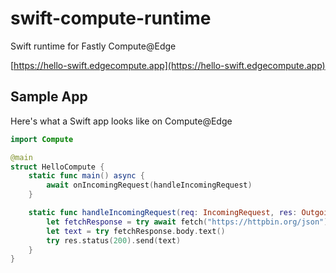 # swift-compute-runtime

Swift runtime for Fastly Compute@Edge

[https://hello-swift.edgecompute.app](https://hello-swift.edgecompute.app)

## Sample App

Here's what a Swift app looks like on Compute@Edge

```swift
import Compute

@main
struct HelloCompute {
    static func main() async {
        await onIncomingRequest(handleIncomingRequest)
    }

    static func handleIncomingRequest(req: IncomingRequest, res: OutgoingResponse) async throws {
        let fetchResponse = try await fetch("https://httpbin.org/json")
        let text = try fetchResponse.body.text()
        try res.status(200).send(text)
    }
}
```
